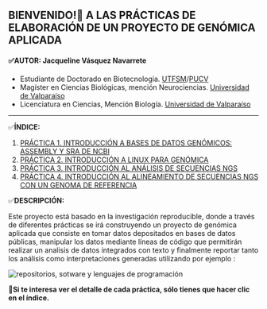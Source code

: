 
## BIENVENIDO!:wave: A LAS PRÁCTICAS DE ELABORACIÓN DE UN PROYECTO DE GENÓMICA APLICADA 


#### :white_check_mark:AUTOR: **Jacqueline Vásquez Navarrete**
- Estudiante de Doctorado en Biotecnología. [UTFSM](https://www.usm.cl/)/[PUCV](https://www.pucv.cl/)
- Magíster en Ciencias Biológicas, mención Neurociencias. [Universidad de Valparaíso](https://www.uv.cl/)  
- Licenciatura en Ciencias, Mención Biología. [Universidad de Valparaíso](https://www.uv.cl/)  
------------------------------------------------------------------------------------------------------------------------------------------------------
:white_check_mark:**ÍNDICE:**
1. [PRÁCTICA 1. INTRODUCCIÓN A BASES DE DATOS GENÓMICOS: ASSEMBLY Y SRA DE NCBI](https://github.com/GenomicsEducation/Jacqueline-Vasquez/blob/2ccff03f6f7c6646913aceb1b54ea9a7a8da74a5/PR%C3%81CTICA%201/DESCRIPCI%C3%93N%20COMPLETA%20PR%C3%81CTICA%201.md)
2. [PRÁCTICA 2. INTRODUCCIÓN A LINUX PARA GENÓMICA](https://github.com/GenomicsEducation/Jacqueline-Vasquez/blob/4a7d6da9ee5f63ddc55259018ffce68a4d2b539a/PR%C3%81CTICA%202/DESCRIPCI%C3%93N%20COMPLETA%20PR%C3%81CTICA%202.md)
3. [PRÁCTICA 3. INTRODUCCIÓN AL ANÁLISIS DE SECUENCIAS NGS](https://github.com/GenomicsEducation/Jacqueline-Vasquez/blob/35bac64d458bd78fdc856abd80e7596e663460ef/PR%C3%81CTICA%203/DESCRIPCI%C3%93N%20COMPLETA%20PR%C3%81CTICA%203.md)
4. [PRÁCTICA 4. INTRODUCCIÓN AL ALINEAMIENTO DE SECUENCIAS NGS CON UN GENOMA DE REFERENCIA](https://github.com/GenomicsEducation/Jacqueline-Vasquez/blob/0a7e3737f3e66215fae6bd0ec776e78402d0a2c2/PR%C3%81CTICA%204/DESCRIPCI%C3%93N%20COMPLETA%20PR%C3%81CTICA%204.md)
<div id='id1' />

:white_check_mark:**DESCRIPCIÓN:**

Este proyecto está basado en la investigación reproducible, donde a través de diferentes prácticas se irá construyendo un proyecto de genómica aplicada que consiste en tomar datos depositados en bases de datos públicas, manipular los datos mediante líneas de código que permitirán realizar un analisis de datos integrados con texto y finalmente reportar tanto los análisis como interpretaciones generadas utilizando por ejemplo :

![repositorios, sotware y lenguajes de programación](https://user-images.githubusercontent.com/84527634/122594001-741f0980-d034-11eb-8083-12c5d7777dc5.png)

:pushpin:**Si te interesa ver el detalle de cada práctica, sólo tienes que hacer clic en el índice.**

